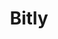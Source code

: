 ---
blog: https://bitly.com/blog
facebook: https://facebook.com/bitly
instagram: https://instagram.com/bitly
linkedin: https://linkedin.com/company/bitly
logohandle: bitly
sort: bitly
title: Bitly
twitter: https://x.com/Bitly
website: https://bitly.com/
wikipedia: https://en.wikipedia.org/wiki/Bitly
youtube: https://youtube.com/channel/UCXqBik7fDW6jzp9PBXwiIQQ
---